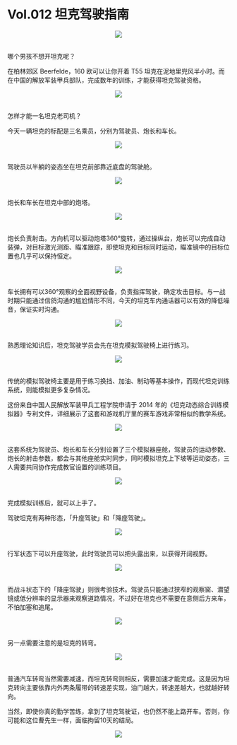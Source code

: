 # Vol.012 坦克驾驶指南

<div align=center>
  <img src="https://cdn.jsdelivr.net/gh/XxLittleCxX/paperclip-static/012/cover.gif">
</div>
<br />

哪个男孩不想开坦克呢？

在柏林郊区 Beerfelde，160 欧可以让你开着 T55 坦克在泥地里兜风半小时。而在中国的解放军装甲兵部队，完成数年的训练，才能获得坦克驾驶资格。

<div align=center>
  <img src="https://cdn.jsdelivr.net/gh/XxLittleCxX/paperclip-static/012/0.gif">
</div>
<br />

怎样才能一名坦克老司机？

今天一辆坦克的标配是三名乘员，分别为驾驶员、炮长和车长。

<div align=center>
  <img src="https://cdn.jsdelivr.net/gh/XxLittleCxX/paperclip-static/012/1.jpg">
</div>
<br />

驾驶员以半躺的姿态坐在坦克前部靠近底盘的驾驶舱。

<div align=center>
  <img src="https://cdn.jsdelivr.net/gh/XxLittleCxX/paperclip-static/012/2.jpg">
</div>
<br />

炮长和车长在坦克中部的炮塔。

<div align=center>
  <img src="https://cdn.jsdelivr.net/gh/XxLittleCxX/paperclip-static/012/3.jpg">
</div>
<br />

炮长负责射击。方向机可以驱动炮塔360°旋转，通过操纵台，炮长可以完成自动装弹，对目标激光测距、瞄准跟踪，即使坦克和目标同时运动，瞄准镜中的目标位置也几乎可以保持恒定。

<div align=center>
  <img src="https://cdn.jsdelivr.net/gh/XxLittleCxX/paperclip-static/012/4.gif">
</div>
<br />

车长拥有可以360°观察的全面视野设备，负责指挥驾驶，确定攻击目标。与一战时期只能通过信鸽沟通的尴尬情形不同，今天的坦克车内通话器可以有效的降低噪音，保证实时沟通。

<div align=center>
  <img src="https://cdn.jsdelivr.net/gh/XxLittleCxX/paperclip-static/012/5.gif">
</div>
<br />

熟悉理论知识后，坦克驾驶学员会先在坦克模拟驾驶椅上进行练习。

<div align=center>
  <img src="https://cdn.jsdelivr.net/gh/XxLittleCxX/paperclip-static/012/6.gif">
</div>
<br />

传统的模拟驾驶椅主要是用于练习换挡、加油、制动等基本操作，而现代坦克训练系统，则能模拟更多复杂情况。

这份来自中国人民解放军装甲兵工程学院申请于 2014 年的《坦克动态综合训练模拟器》专利文件，详细展示了这套和游戏机厅里的赛车游戏非常相似的教学系统。

<div align=center>
  <img src="https://cdn.jsdelivr.net/gh/XxLittleCxX/paperclip-static/012/7.jpg">
</div>
<br />

这套系统为驾驶员、炮长和车长分别设置了三个模拟器座舱，驾驶员的运动参数、炮长的射击参数，都会与其他座舱实时同步，同时模拟坦克上下坡等运动姿态，三人需要共同协作完成教官设置的训练项目。

<div align=center>
  <img src="https://cdn.jsdelivr.net/gh/XxLittleCxX/paperclip-static/012/8.gif">
</div>
<br />

完成模拟训练后，就可以上手了。

驾驶坦克有两种形态，「升座驾驶」和「降座驾驶」。

<div align=center>
  <img src="https://cdn.jsdelivr.net/gh/XxLittleCxX/paperclip-static/012/9.jpg">
</div>
<br />

行军状态下可以升座驾驶，此时驾驶员可以把头露出来，以获得开阔视野。

<div align=center>
  <img src="https://cdn.jsdelivr.net/gh/XxLittleCxX/paperclip-static/012/10.gif">
</div>
<br />


而战斗状态下的「降座驾驶」则很考验技术。驾驶员只能通过狭窄的观察窗、潜望镜或低分辨率的显示器来观察道路情况，不过好在坦克也不需要在意侧后方来车，不怕加塞和追尾。

<div align=center>
  <img src="https://cdn.jsdelivr.net/gh/XxLittleCxX/paperclip-static/012/11.gif">
</div>
<br />


另一点需要注意的是坦克的转弯。

<div align=center>
  <img src="https://cdn.jsdelivr.net/gh/XxLittleCxX/paperclip-static/012/12.gif">
</div>
<br />

普通汽车转弯当然需要减速，而坦克转弯则相反，需要加速才能完成。这是因为坦克转向主要依靠内外两条履带的转速差实现，油门越大，转速差越大，也就越好转向。

当然，即使你真的勤学苦练，拿到了坦克驾驶证，也仍然不能上路开车。否则，你可能和这位曹先生一样，面临拘留10天的结局。

<div align=center>
  <img src="https://cdn.jsdelivr.net/gh/XxLittleCxX/paperclip-static/012/13.gif">
</div>
<br />